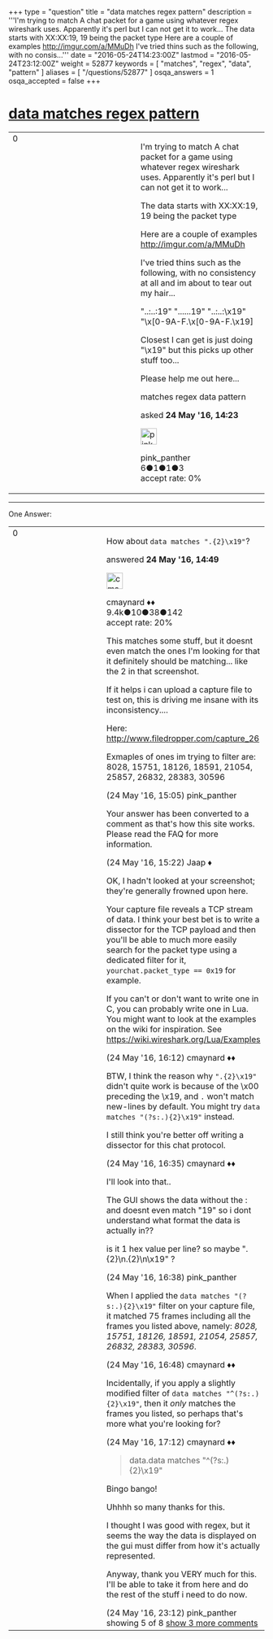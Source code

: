 +++
type = "question"
title = "data matches regex pattern"
description = '''I&#x27;m trying to match A chat packet for a game using whatever regex wireshark uses. Apparently it&#x27;s perl but I can not get it to work... The data starts with XX:XX:19, 19 being the packet type Here are a couple of examples http://imgur.com/a/MMuDh I&#x27;ve tried thins such as the following, with no consis...'''
date = "2016-05-24T14:23:00Z"
lastmod = "2016-05-24T23:12:00Z"
weight = 52877
keywords = [ "matches", "regex", "data", "pattern" ]
aliases = [ "/questions/52877" ]
osqa_answers = 1
osqa_accepted = false
+++

<div class="headNormal">

# [data matches regex pattern](/questions/52877/data-matches-regex-pattern)

</div>

<div id="main-body">

<div id="askform">

<table id="question-table" style="width:100%;"><colgroup><col style="width: 50%" /><col style="width: 50%" /></colgroup><tbody><tr class="odd"><td style="width: 30px; vertical-align: top"><div class="vote-buttons"><span id="post-52877-upvote" class="ajax-command post-vote up" rel="nofollow" title="I like this post (click again to cancel)"> </span><div id="post-52877-score" class="post-score" title="current number of votes">0</div><span id="post-52877-downvote" class="ajax-command post-vote down" rel="nofollow" title="I dont like this post (click again to cancel)"> </span> <span id="favorite-mark" class="ajax-command favorite-mark" rel="nofollow" title="mark/unmark this question as favorite (click again to cancel)"> </span><div id="favorite-count" class="favorite-count"></div></div></td><td><div id="item-right"><div class="question-body"><p>I'm trying to match A chat packet for a game using whatever regex wireshark uses. Apparently it's perl but I can not get it to work...</p><p>The data starts with XX:XX:19, 19 being the packet type</p><p>Here are a couple of examples <a href="http://imgur.com/a/MMuDh">http://imgur.com/a/MMuDh</a></p><p>I've tried thins such as the following, with no consistency at all and im about to tear out my hair...</p><p>"..:..:19" "......19" "..:..:\x19" "\x[0-9A-F.\x[0-9A-F.\x19]</p><p>Closest I can get is just doing "\x19" but this picks up other stuff too...</p><p>Please help me out here...</p></div><div id="question-tags" class="tags-container tags"><span class="post-tag tag-link-matches" rel="tag" title="see questions tagged &#39;matches&#39;">matches</span> <span class="post-tag tag-link-regex" rel="tag" title="see questions tagged &#39;regex&#39;">regex</span> <span class="post-tag tag-link-data" rel="tag" title="see questions tagged &#39;data&#39;">data</span> <span class="post-tag tag-link-pattern" rel="tag" title="see questions tagged &#39;pattern&#39;">pattern</span></div><div id="question-controls" class="post-controls"></div><div class="post-update-info-container"><div class="post-update-info post-update-info-user"><p>asked <strong>24 May '16, 14:23</strong></p><img src="https://secure.gravatar.com/avatar/0c70ecbbbce3f8b7cc2993b2fee0459c?s=32&amp;d=identicon&amp;r=g" class="gravatar" width="32" height="32" alt="pink_panther&#39;s gravatar image" /><p><span>pink_panther</span><br />
<span class="score" title="6 reputation points">6</span><span title="1 badges"><span class="badge1">●</span><span class="badgecount">1</span></span><span title="1 badges"><span class="silver">●</span><span class="badgecount">1</span></span><span title="3 badges"><span class="bronze">●</span><span class="badgecount">3</span></span><br />
<span class="accept_rate" title="Rate of the user&#39;s accepted answers">accept rate:</span> <span title="pink_panther has no accepted answers">0%</span></p></div></div><div id="comments-container-52877" class="comments-container"></div><div id="comment-tools-52877" class="comment-tools"></div><div class="clear"></div><div id="comment-52877-form-container" class="comment-form-container"></div><div class="clear"></div></div></td></tr></tbody></table>

------------------------------------------------------------------------

<div class="tabBar">

<span id="sort-top"></span>

<div class="headQuestions">

One Answer:

</div>

</div>

<span id="52880"></span>

<div id="answer-container-52880" class="answer">

<table style="width:100%;"><colgroup><col style="width: 50%" /><col style="width: 50%" /></colgroup><tbody><tr class="odd"><td style="width: 30px; vertical-align: top"><div class="vote-buttons"><span id="post-52880-upvote" class="ajax-command post-vote up" rel="nofollow" title="I like this post (click again to cancel)"> </span><div id="post-52880-score" class="post-score" title="current number of votes">0</div><span id="post-52880-downvote" class="ajax-command post-vote down" rel="nofollow" title="I dont like this post (click again to cancel)"> </span></div></td><td><div class="item-right"><div class="answer-body"><p>How about <code>data matches ".{2}\x19"</code>?</p></div><div class="answer-controls post-controls"></div><div class="post-update-info-container"><div class="post-update-info post-update-info-user"><p>answered <strong>24 May '16, 14:49</strong></p><img src="https://secure.gravatar.com/avatar/55158e2322c4e365a5e0a4a0ac3fbcef?s=32&amp;d=identicon&amp;r=g" class="gravatar" width="32" height="32" alt="cmaynard&#39;s gravatar image" /><p><span>cmaynard ♦♦</span><br />
<span class="score" title="9361 reputation points"><span>9.4k</span></span><span title="10 badges"><span class="badge1">●</span><span class="badgecount">10</span></span><span title="38 badges"><span class="silver">●</span><span class="badgecount">38</span></span><span title="142 badges"><span class="bronze">●</span><span class="badgecount">142</span></span><br />
<span class="accept_rate" title="Rate of the user&#39;s accepted answers">accept rate:</span> <span title="cmaynard has 108 accepted answers">20%</span></p></div></div><div id="comments-container-52880" class="comments-container"><span id="52881"></span><div id="comment-52881" class="comment"><div id="post-52881-score" class="comment-score"></div><div class="comment-text"><p>This matches some stuff, but it doesnt even match the ones I'm looking for that it definitely should be matching... like the 2 in that screenshot.</p><p>If it helps i can upload a capture file to test on, this is driving me insane with its inconsistency....</p><p>Here: <a href="http://www.filedropper.com/capture_26">http://www.filedropper.com/capture_26</a></p><p>Exmaples of ones im trying to filter are: 8028, 15751, 18126, 18591, 21054, 25857, 26832, 28383, 30596</p></div><div id="comment-52881-info" class="comment-info"><span class="comment-age">(24 May '16, 15:05)</span> <span class="comment-user userinfo">pink_panther</span></div></div><span id="52882"></span><div id="comment-52882" class="comment"><div id="post-52882-score" class="comment-score"></div><div class="comment-text"><p>Your answer has been converted to a comment as that's how this site works. Please read the FAQ for more information.</p></div><div id="comment-52882-info" class="comment-info"><span class="comment-age">(24 May '16, 15:22)</span> <span class="comment-user userinfo">Jaap ♦</span></div></div><span id="52884"></span><div id="comment-52884" class="comment"><div id="post-52884-score" class="comment-score"></div><div class="comment-text"><p>OK, I hadn't looked at your screenshot; they're generally frowned upon here.</p><p>Your capture file reveals a TCP stream of data. I think your best bet is to write a dissector for the TCP payload and then you'll be able to much more easily search for the packet type using a dedicated filter for it, <code>yourchat.packet_type == 0x19</code> for example.</p><p>If you can't or don't want to write one in C, you can probably write one in Lua. You might want to look at the examples on the wiki for inspiration. See <a href="https://wiki.wireshark.org/Lua/Examples">https://wiki.wireshark.org/Lua/Examples</a></p></div><div id="comment-52884-info" class="comment-info"><span class="comment-age">(24 May '16, 16:12)</span> <span class="comment-user userinfo">cmaynard ♦♦</span></div></div><span id="52885"></span><div id="comment-52885" class="comment"><div id="post-52885-score" class="comment-score"></div><div class="comment-text"><p>BTW, I think the reason why <code>".{2}\x19"</code> didn't quite work is because of the \x00 preceding the \x19, and <code>.</code> won't match new-lines by default. You might try <code>data matches "(?s:.){2}\x19"</code> instead.</p><p>I still think you're better off writing a dissector for this chat protocol.</p></div><div id="comment-52885-info" class="comment-info"><span class="comment-age">(24 May '16, 16:35)</span> <span class="comment-user userinfo">cmaynard ♦♦</span></div></div><span id="52886"></span><div id="comment-52886" class="comment"><div id="post-52886-score" class="comment-score"></div><div class="comment-text"><p>I'll look into that..</p><p>The GUI shows the data without the : and doesnt even match "19" so i dont understand what format the data is actually in??</p><p>is it 1 hex value per line? so maybe ".{2}\n.{2}\n\x19" ?</p></div><div id="comment-52886-info" class="comment-info"><span class="comment-age">(24 May '16, 16:38)</span> <span class="comment-user userinfo">pink_panther</span></div></div><span id="52887"></span><div id="comment-52887" class="comment not_top_scorer"><div id="post-52887-score" class="comment-score"></div><div class="comment-text"><p>When I applied the <code>data matches "(?s:.){2}\x19"</code> filter on your capture file, it matched 75 frames including all the frames you listed above, namely: <em>8028, 15751, 18126, 18591, 21054, 25857, 26832, 28383, 30596</em>.</p></div><div id="comment-52887-info" class="comment-info"><span class="comment-age">(24 May '16, 16:48)</span> <span class="comment-user userinfo">cmaynard ♦♦</span></div></div><span id="52888"></span><div id="comment-52888" class="comment not_top_scorer"><div id="post-52888-score" class="comment-score"></div><div class="comment-text"><p>Incidentally, if you apply a slightly modified filter of <code>data matches "^(?s:.){2}\x19"</code>, then it <em>only</em> matches the frames you listed, so perhaps that's more what you're looking for?</p></div><div id="comment-52888-info" class="comment-info"><span class="comment-age">(24 May '16, 17:12)</span> <span class="comment-user userinfo">cmaynard ♦♦</span></div></div><span id="52894"></span><div id="comment-52894" class="comment not_top_scorer"><div id="post-52894-score" class="comment-score"></div><div class="comment-text"><blockquote><p>data.data matches "^(?s:.){2}\x19"</p></blockquote><p>Bingo bango!</p><p>Uhhhh so many thanks for this.</p><p>I thought I was good with regex, but it seems the way the data is displayed on the gui must differ from how it's actually represented.</p><p>Anyway, thank you VERY much for this. I'll be able to take it from here and do the rest of the stuff i need to do now.</p></div><div id="comment-52894-info" class="comment-info"><span class="comment-age">(24 May '16, 23:12)</span> <span class="comment-user userinfo">pink_panther</span></div></div></div><div id="comment-tools-52880" class="comment-tools"><span class="comments-showing"> showing 5 of 8 </span> <a href="#" class="show-all-comments-link">show 3 more comments</a></div><div class="clear"></div><div id="comment-52880-form-container" class="comment-form-container"></div><div class="clear"></div></div></td></tr></tbody></table>

</div>

<div class="paginator-container-left">

</div>

</div>

</div>

